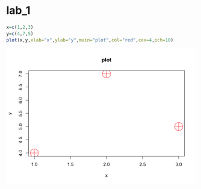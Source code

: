 lab_1
================

``` r
x=c(1,2,3)
y=c(4,7,5)
plot(x,y,xlab="x",ylab="y",main="plot",col="red",cex=4,pch=10)
```

![](lab_1_files/figure-gfm/unnamed-chunk-1-1.png)<!-- -->
